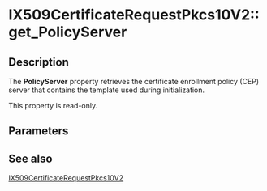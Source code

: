 # IX509CertificateRequestPkcs10V2::get_PolicyServer

## Description

The **PolicyServer** property retrieves the certificate enrollment policy (CEP) server that contains the template used during initialization.

This property is read-only.

## Parameters

## See also

[IX509CertificateRequestPkcs10V2](https://learn.microsoft.com/windows/desktop/api/certenroll/nn-certenroll-ix509certificaterequestpkcs10v2)